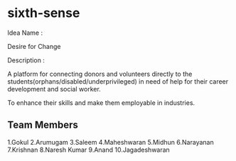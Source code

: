 # sixth-sense

Idea Name : 

Desire for Change

Description :

A platform for connecting donors and volunteers directly to the students(orphans/disabled/underprivileged) in need of help for their career development and social worker.

To enhance their skills and make them employable in industries.

Team Members
------------

1.Gokul
2.Arumugam
3.Saleem
4.Maheshwaran
5.Midhun
6.Narayanan
7.Krishnan
8.Naresh Kumar
9.Anand
10.Jagadeshwaran
